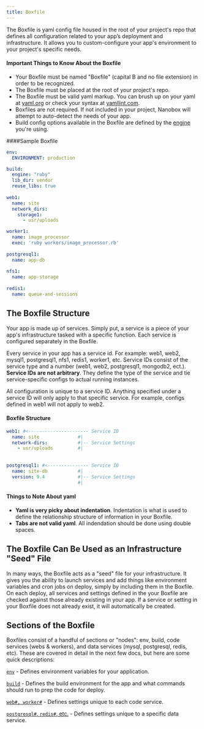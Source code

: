 ```yaml
---
title: Boxfile
---
```


The Boxfile is yaml config file housed in the root of your project's repo that defines all configuration related to your app’s deployment and infrastructure. It allows you to custom-configure your app's environment to your project's specific needs.

#### Important Things to Know About the Boxfile
- Your Boxfile must be named "Boxfile" (capital B and no file extension) in order to be recognized.
- The Boxfile must be placed at the root of your project's repo.
- The Boxfile must be valid yaml markup. You can brush up on your yaml at [yaml.org](http://yaml.org/start.html) or check your syntax at [yamllint.com](http://www.yamllint.com/).
- Boxfiles are not required. If not included in your project, Nanobox will attempt to auto-detect the needs of your app.
- Build config options available in the Boxfile are defined by the [engine](/engines/) you're using.

####Sample Boxfile
```yaml
env:
  ENVIRONMENT: production

build:
  engine: "ruby"
  lib_dir: vendor
  reuse_libs: true
  
web1:
  name: site
  network_dirs:
    storage1:
      - usr/uploads

worker1:
  name: image_processor
  exec: 'ruby workers/image_processor.rb'
  
postgresql1:
  name: app-db
  
nfs1:
  name: app-storage
  
redis1:
  name: queue-and-sessions  
```

## The Boxfile Structure

Your app is made up of services. Simply put, a service is a piece of your app's infrastructure tasked with a specific function. Each service is configured separately in the Boxfile.

Every service in your app has a service id. For example: web1, web2, mysql1, postgresql1, nfs1, redis1, worker1, etc. Service IDs consist of the service type and a number (web1, web2, postgresql1, mongodb2, ect.). **Service IDs are not arbitrary**. They define the type of the service and tie service-specific configs to actual running instances.

All configuration is unique to a service ID. Anything specified under a service ID will only apply to that specific service. For example, configs defined in web1 will not apply to web2. 

#### Boxfile Structure

```yaml
web1: #<---------------------- Service ID
  name: site              #|
  network-dirs:           #|-- Service Settings
    - usr/uploads         #|
  
  
postgresql1: #<--------------- Service ID
  name: site-db           #|
  version: 9.4            #|-- Service Settings
                          #|
```

#### Things to Note About yaml
- **Yaml is very picky about indentation**. Indentation is what is used to define the relationship structure of information in your Boxfile.
- **Tabs are not valid yaml**. All indendation should be done using double spaces.

## The Boxfile Can Be Used as an Infrastructure "Seed" File
In many ways, the Boxfile acts as a "seed" file for your infrastructure. It gives you the ability to launch services and add things like environment variables and cron jobs on deploy, simply by including them in the Boxfile. On each deploy, all services and settings defined in the your Boxfile are checked against those already existing in your app. If a service or setting in your Boxfile does not already exist, it will automatically be created.

## Sections of the Boxfile
Boxfiles consist of a handful of sections or "nodes": env, build, code services (webs & workers), and data services (mysql, postgresql, redis, etc). These are covered in detail in the next few docs, but here are some quick descriptions:

[`env`](/boxfile/env/) - Defines environment variables for your application.  

[`build`](/boxfile/build/) - Defines the build environment for the app and what commands should run to prep the code for deploy.  

[`web#, worker#`](/boxfile/code-services/) - Defines settings unique to each code service.  

[`postgresql#`, `redis#`, etc.](/boxfile/data-services/) - Defines settings unique to a specific data service.  


